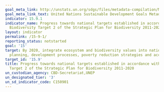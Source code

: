 ```yaml
---
goal_meta_link: http://unstats.un.org/sdgs/files/metadata-compilation/Metadata-Goal-15.pdf
goal_meta_link_text: United Nations Sustainable Development Goals Metadata (pdf 456kB)
indicator: 15.9.1
indicator_name: Progress towards national targets established in accordance with Aichi
  Biodiversity Target 2 of the Strategic Plan for Biodiversity 2011-2020
layout: indicator
permalink: /15-9-1/
reporting_status: notstarted
goal: '15'
target: By 2020, integrate ecosystem and biodiversity values into national and local
  planning, development processes, poverty reduction strategies and accounts
target_id: '15.9'
title: Progress towards national targets established in accordance with Aichi Biodiversity
  Target 2 of the Strategic Plan for Biodiversity 2011-2020
un_custodian_agency: CBD-Secretariat,UNEP
un_designated_tier: '3'
un_sd_indicator_code: C150901
---
```

